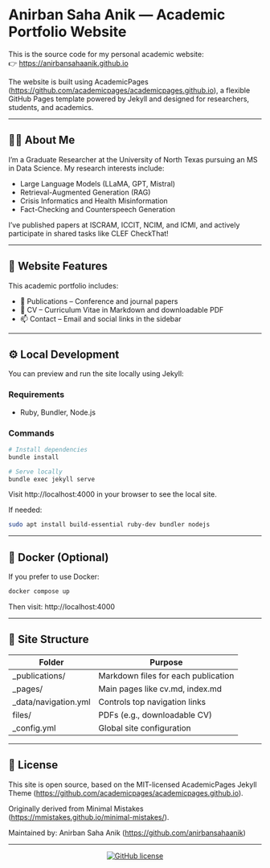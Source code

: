 # Anirban Saha Anik — Academic Portfolio Website

This is the source code for my personal academic website:  
👉 https://anirbansahaanik.github.io

The website is built using AcademicPages (https://github.com/academicpages/academicpages.github.io), a flexible GitHub Pages template powered by Jekyll and designed for researchers, students, and academics.

---

## 👨‍💻 About Me

I’m a Graduate Researcher at the University of North Texas pursuing an MS in Data Science. My research interests include:

- Large Language Models (LLaMA, GPT, Mistral)
- Retrieval-Augmented Generation (RAG)
- Crisis Informatics and Health Misinformation
- Fact-Checking and Counterspeech Generation

I’ve published papers at ISCRAM, ICCIT, NCIM, and ICMI, and actively participate in shared tasks like CLEF CheckThat!

---

## 🧭 Website Features

This academic portfolio includes:

- 📰 Publications – Conference and journal papers
- 📄 CV – Curriculum Vitae in Markdown and downloadable PDF
- 📫 Contact – Email and social links in the sidebar

---

## ⚙️ Local Development

You can preview and run the site locally using Jekyll:

### Requirements
- Ruby, Bundler, Node.js

### Commands
```bash
# Install dependencies
bundle install

# Serve locally
bundle exec jekyll serve
```

Visit http://localhost:4000 in your browser to see the local site.

If needed:
```bash
sudo apt install build-essential ruby-dev bundler nodejs
```

---

## 🐳 Docker (Optional)

If you prefer to use Docker:
```bash
docker compose up
```

Then visit: http://localhost:4000

---

## 🧱 Site Structure

| Folder               | Purpose                                    |
|----------------------|--------------------------------------------|
| _publications/       | Markdown files for each publication        |
| _pages/              | Main pages like cv.md, index.md            |
| _data/navigation.yml | Controls top navigation links              |
| files/               | PDFs (e.g., downloadable CV)               |
| _config.yml          | Global site configuration                  |

---

## 📜 License

This site is open source, based on the MIT-licensed AcademicPages Jekyll Theme (https://github.com/academicpages/academicpages.github.io).

Originally derived from Minimal Mistakes (https://mmistakes.github.io/minimal-mistakes/).

Maintained by: Anirban Saha Anik (https://github.com/anirbansahaanik)

---

<div align="center">

[![GitHub license](https://img.shields.io/github/license/academicpages/academicpages.github.io?color=blue)](https://github.com/academicpages/academicpages.github.io/blob/master/LICENSE)

</div>